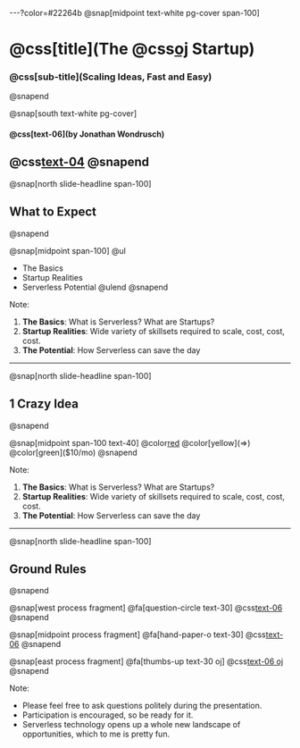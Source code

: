 ---?color=#22264b
@snap[midpoint text-white pg-cover span-100]
# @css[title](The @css[oj](Serverless) Startup)
### @css[sub-title](Scaling Ideas, Fast and Easy)
@snapend

@snap[south text-white pg-cover]
#### @css[text-06](by **Jonathan Wondrusch**)
@css[text-04](@jwondrusch)
@snapend
---
@snap[north slide-headline span-100]
## What to Expect
@snapend

@snap[midpoint span-100]
@ul
- The Basics
- Startup Realities
- Serverless Potential
@ulend
@snapend

Note:
1. **The Basics**: What is Serverless? What are Startups?
2. **Startup Realities**: Wide variety of skillsets required to scale, cost, cost, cost.
3. **The Potential**: How Serverless can save the day
---
@snap[north slide-headline span-100]
## 1 Crazy Idea
@snapend

@snap[midpoint span-100 text-40]
@color[red]($800+/mo) @color[yellow](=>) @color[green]($10/mo)
@snapend

Note:
1. **The Basics**: What is Serverless? What are Startups?
2. **Startup Realities**: Wide variety of skillsets required to scale, cost, cost, cost.
3. **The Potential**: How Serverless can save the day
---
@snap[north slide-headline span-100]
## Ground Rules
@snapend

@snap[west process fragment]
@fa[question-circle text-30]
@css[text-06](**Questions**)
@snapend

@snap[midpoint process fragment]
@fa[hand-paper-o text-30]
@css[text-06](**Participation**)
@snapend

@snap[east process fragment]
@fa[thumbs-up text-30 oj]
@css[text-06 oj](**Fun**)
@snapend

Note:
- Please feel free to ask questions politely during the presentation.
- Participation is encouraged, so be ready for it.
- Serverless technology opens up a whole new landscape of opportunities, which to me is pretty fun.